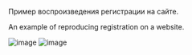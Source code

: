 Пример воспроизведения регистрации на сайте.

An example of reproducing registration on a website.

![image](https://github.com/user-attachments/assets/5a497b37-0bbd-4d83-92c8-db0768a957cc)
![image](https://github.com/user-attachments/assets/1e6fc3bd-6c32-4884-83ae-3af1f2777e26)
